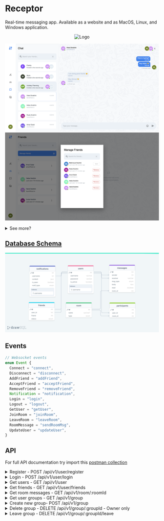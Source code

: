 # Receptor

Real-time messaging app. Available as a website and as MacOS, Linux, and Windows application.

<p align="center"> 
   <img src="https://user-images.githubusercontent.com/72753578/184505323-7f76a321-28cc-480a-ac9a-ec72a3fd91de.gif" alt="Logo" title="Receptor"/>
</p>

![group_chat](./preview/group_chat.png)
![friends](./preview/friends.png)

<details>
<summary>See more?</summary>

![receptor-chat](./preview/chat.png)
![receptor-chat](./preview/closed_group.png)
![receptor-chat](./preview/empty.png)
![receptor-chat](./preview/sign_in.png)

</details>

## [Database Schema](https://drawsql.app/teams/no-sim/diagrams/rustchat)

![Schema](./schema.png)

## Events

```ts
// Websocket events
enum Event {
  Connect = "connect",
  Disconnect = "disconnect",
  AddFriend = "addFriend",
  AcceptFriend = "acceptFriend",
  RemoveFriend = "removeFriend",
  Notification = "notification",
  Login = "login",
  Logout = "logout",
  GetUser = "getUser",
  JoinRoom = "joinRoom",
  LeaveRoom = "leaveRoom",
  RoomMessage = "sendRoomMsg",
  UpdateUser = "updateUser",
}
```

## API

For full API documentation try import this [postman collection](./receptor-api.postman_collection.json)

<details>
   <summary>
      Register - POST /api/v1/user/register
   </summary>

### Reqeust

```ts
type Body = {
  username: string;
  email: string;
  password: string;
};
```

### Response

```ts
type Response = {
  userId: number;
};
```

</details>

<details>
   <summary>
      Login - POST /api/v1/user/login
   </summary>

### Reqeust

```ts
type Body = {
  email: string;
  password: string;
};
```

### Response

```ts
type Response = {
  user: User;
  token: string;
};
```

</details>

<details>
  <summary>
    Get users - GET /api/v1/user
  </summary>

### Reqeust

| Query Param. | Description                      | Type   | Default      |
| ------------ | -------------------------------- | ------ | ------------ |
| q            | Search by `email` and `username` | string | Empty string |
| page         | Number of the current page       | number | 1            |
| limit        | Number of items per response     | number | 10           |

### Response

```ts
type Reponse = {
  users: Array<User>;
  count: number;
};
```

</details>

<details>
  <summary>
    Get friends - GET /api/v1/user/friends
  </summary>

### Reqeust

Access only by authorized users

```ts
type Headers = {
  authorization: string; // Bearer auth token
};
```

### Response

```ts
type Reponse = Array<User & { roomId: number }>;
```

</details>

<details>
  <summary>
    Get room messages - GET /api/v1/room/:roomId
  </summary>

### Reqeust

Access only by authorized users

```ts
type Headers = {
  authorization: string; // Bearer auth token
};
```

### Response

```ts
type Reponse = Array<Message & { user: User }>;
```

</details>

<details>
  <summary>
    Get user groups - GET /api/v1/group
  </summary>

### Reqeust

Access only by authorized users

```ts
type Headers = {
  authorization: string; // Bearer auth token
};
```

### Response

```ts
type Reponse = Array<{
  id: number;
  name: string;
  type: string;
  createdAt: Date;
  updatedAt: Data;
  participants: Array<User>;
}>;
```

</details>
<details>
  <summary>
    Create new group- POST /api/v1/group
  </summary>

### Reqeust

```ts
type Body = {
  groupName: string;
  userIds: number[];
};
```

### Response

```ts
type Reponse = {
  roomId: number;
};
```

</details>

<details>
  <summary>
    Delete group - DELETE /api/v1/group/:groupId - Owner only
  </summary>

### Reqeust

Access only by authorized users

```ts
type Headers = {
  authorization: string; // Bearer auth token
};
```

### Response

```ts
type Reponse = {
  roomId: number;
};
```

</details>
<details>
  <summary>
    Leave group - DELETE /api/v1/group/:groupId/leave 
  </summary>

### Reqeust

Access only by authorized users

```ts
type Headers = {
  authorization: string; // Bearer auth token
};
```

### Response

```ts
type Reponse = {
  roomId: number;
};
```

</details>
